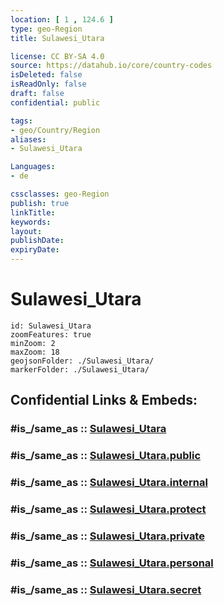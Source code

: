 ```yaml
---
location: [ 1 , 124.6 ] 
type: geo-Region
title: Sulawesi_Utara

license: CC BY-SA 4.0
source: https://datahub.io/core/country-codes
isDeleted: false
isReadOnly: false
draft: false
confidential: public

tags:
- geo/Country/Region
aliases:
- Sulawesi_Utara

Languages:
- de

cssclasses: geo-Region
publish: true
linkTitle: 
keywords: 
layout: 
publishDate: 
expiryDate: 
---
```


# Sulawesi_Utara

```leaflet
id: Sulawesi_Utara
zoomFeatures: true 
minZoom: 2 
maxZoom: 18
geojsonFolder: ./Sulawesi_Utara/
markerFolder: ./Sulawesi_Utara/
```


## Confidential Links & Embeds: 

### #is_/same_as :: [Sulawesi_Utara](/_Standards/Earth/Continent/Asia/Asia~South~East/Malay_Archipelago/Indonesia/provinces~Indonesia/Sulawesi_Utara.md) 

### #is_/same_as :: [Sulawesi_Utara.public](/_public/Earth/Continent/Asia/Asia~South~East/Malay_Archipelago/Indonesia/provinces~Indonesia/Sulawesi_Utara.public.md) 

### #is_/same_as :: [Sulawesi_Utara.internal](/_internal/Earth/Continent/Asia/Asia~South~East/Malay_Archipelago/Indonesia/provinces~Indonesia/Sulawesi_Utara.internal.md) 

### #is_/same_as :: [Sulawesi_Utara.protect](/_protect/Earth/Continent/Asia/Asia~South~East/Malay_Archipelago/Indonesia/provinces~Indonesia/Sulawesi_Utara.protect.md) 

### #is_/same_as :: [Sulawesi_Utara.private](/_private/Earth/Continent/Asia/Asia~South~East/Malay_Archipelago/Indonesia/provinces~Indonesia/Sulawesi_Utara.private.md) 

### #is_/same_as :: [Sulawesi_Utara.personal](/_personal/Earth/Continent/Asia/Asia~South~East/Malay_Archipelago/Indonesia/provinces~Indonesia/Sulawesi_Utara.personal.md) 

### #is_/same_as :: [Sulawesi_Utara.secret](/_secret/Earth/Continent/Asia/Asia~South~East/Malay_Archipelago/Indonesia/provinces~Indonesia/Sulawesi_Utara.secret.md)

